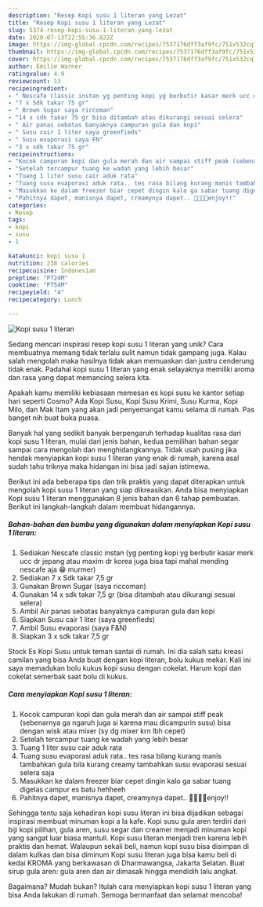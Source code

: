 ```yaml
---
description: "Resep Kopi susu 1 literan yang Lezat"
title: "Resep Kopi susu 1 literan yang Lezat"
slug: 5374-resep-kopi-susu-1-literan-yang-lezat
date: 2020-07-13T22:55:36.822Z
image: https://img-global.cpcdn.com/recipes/7537176dff3af9fc/751x532cq70/kopi-susu-1-literan-foto-resep-utama.jpg
thumbnail: https://img-global.cpcdn.com/recipes/7537176dff3af9fc/751x532cq70/kopi-susu-1-literan-foto-resep-utama.jpg
cover: https://img-global.cpcdn.com/recipes/7537176dff3af9fc/751x532cq70/kopi-susu-1-literan-foto-resep-utama.jpg
author: Emilie Warner
ratingvalue: 4.9
reviewcount: 13
recipeingredient:
- " Nescafe classic instan yg penting kopi yg berbutir kasar merk ucc dr jepang atau maxim dr korea juga bisa tapi mahal mending nescafe aja  murmer"
- "7 x Sdk takar 75 gr"
- " Brown Sugar saya riccoman"
- "14 x sdk takar 75 gr bisa ditambah atau dikurangi sesuai selera"
- " Air panas sebatas banyaknya campuran gula dan kopi"
- " Susu cair 1 liter saya greenfieds"
- " Susu evaporasi saya FN"
- "3 x sdk takar 75 gr"
recipeinstructions:
- "Kocok campuran kopi dan gula merah dan air sampai stiff peak (sebenarnya ga ngaruh juga si karena mau dicampurin susu) bisa dengan wisk atau mixer (sy dg mixer krn lbh cepet)"
- "Setelah tercampur tuang ke wadah yang lebih besar"
- "Tuang 1 liter susu cair aduk rata"
- "Tuang susu evaporasi aduk rata.. tes rasa bilang kurang manis tambahkan gula bila kurang creamy tambahkan susu evaporasi sesuai selera saja"
- "Masukkan ke dalam freezer biar cepet dingin kalo ga sabar tuang digelas campur es batu hehheeh"
- "Pahitnya dapet, manisnya dapet, creamynya dapet.. 👏🏻👌🏻enjoy!!"
categories:
- Resep
tags:
- kopi
- susu
- 1

katakunci: kopi susu 1 
nutrition: 238 calories
recipecuisine: Indonesian
preptime: "PT24M"
cooktime: "PT54M"
recipeyield: "4"
recipecategory: Lunch

---
```



![Kopi susu 1 literan](https://img-global.cpcdn.com/recipes/7537176dff3af9fc/751x532cq70/kopi-susu-1-literan-foto-resep-utama.jpg)

Sedang mencari inspirasi resep kopi susu 1 literan yang unik? Cara membuatnya memang tidak terlalu sulit namun tidak gampang juga. Kalau salah mengolah maka hasilnya tidak akan memuaskan dan justru cenderung tidak enak. Padahal kopi susu 1 literan yang enak selayaknya memiliki aroma dan rasa yang dapat memancing selera kita.

Apakah kamu memiliki kebiasaan memesan es kopi susu ke kantor setiap hari seperti Cosmo? Ada Kopi Susu, Kopi Susu Krimi, Susu Kurma, Kopi Milo, dan Mak Itam yang akan jadi penyemangat kamu selama di rumah. Pas banget nih buat buka puasa.

Banyak hal yang sedikit banyak berpengaruh terhadap kualitas rasa dari kopi susu 1 literan, mulai dari jenis bahan, kedua pemilihan bahan segar sampai cara mengolah dan menghidangkannya. Tidak usah pusing jika hendak menyiapkan kopi susu 1 literan yang enak di rumah, karena asal sudah tahu triknya maka hidangan ini bisa jadi sajian istimewa.


Berikut ini ada beberapa tips dan trik praktis yang dapat diterapkan untuk mengolah kopi susu 1 literan yang siap dikreasikan. Anda bisa menyiapkan Kopi susu 1 literan menggunakan 8 jenis bahan dan 6 tahap pembuatan. Berikut ini langkah-langkah dalam membuat hidangannya.

<!--inarticleads1-->

##### Bahan-bahan dan bumbu yang digunakan dalam menyiapkan Kopi susu 1 literan:

1. Sediakan  Nescafe classic instan (yg penting kopi yg berbutir kasar merk ucc dr jepang atau maxim dr korea juga bisa tapi mahal mending nescafe aja 😁 murmer)
1. Sediakan 7 x Sdk takar 7,5 gr
1. Gunakan  Brown Sugar (saya riccoman)
1. Gunakan 14 x sdk takar 7,5 gr (bisa ditambah atau dikurangi sesuai selera)
1. Ambil  Air panas sebatas banyaknya campuran gula dan kopi
1. Siapkan  Susu cair 1 liter (saya greenfieds)
1. Ambil  Susu evaporasi (saya F&amp;N)
1. Siapkan 3 x sdk takar 7,5 gr


Stock Es Kopi Susu untuk teman santai di rumah. Ini dia salah satu kreasi camilan yang bisa Anda buat dengan kopi literan, bolu kukus mekar. Kali ini saya memadukan bolu kukus kopi susu dengan cokelat. Harum kopi dan cokelat semerbak saat bolu di kukus. 

<!--inarticleads2-->

##### Cara menyiapkan Kopi susu 1 literan:

1. Kocok campuran kopi dan gula merah dan air sampai stiff peak (sebenarnya ga ngaruh juga si karena mau dicampurin susu) bisa dengan wisk atau mixer (sy dg mixer krn lbh cepet)
1. Setelah tercampur tuang ke wadah yang lebih besar
1. Tuang 1 liter susu cair aduk rata
1. Tuang susu evaporasi aduk rata.. tes rasa bilang kurang manis tambahkan gula bila kurang creamy tambahkan susu evaporasi sesuai selera saja
1. Masukkan ke dalam freezer biar cepet dingin kalo ga sabar tuang digelas campur es batu hehheeh
1. Pahitnya dapet, manisnya dapet, creamynya dapet.. 👏🏻👌🏻enjoy!!


Sehingga tentu saja kehadiran kopi susu literan ini bisa dijadikan sebagai inspirasi membuat minuman kopi a la kafe. Kopi susu gula aren terdiri dari biji kopi pilihan, gula aren, susu segar dan creamer menjadi minuman kopi yang sangat luar biasa mantull. Kopi susu literan menjadi tren karena lebih praktis dan hemat. Walaupun sekali beli, namun kopi susu bisa disimpan di dalam kulkas dan bisa diminum Kopi susu literan juga bisa kamu beli di kedai KROMA yang berkawasan di Dharmawangsa, Jakarta Selatan. Buat sirup gula aren: gula aren dan air dimasak hingga mendidih lalu angkat. 

Bagaimana? Mudah bukan? Itulah cara menyiapkan kopi susu 1 literan yang bisa Anda lakukan di rumah. Semoga bermanfaat dan selamat mencoba!
